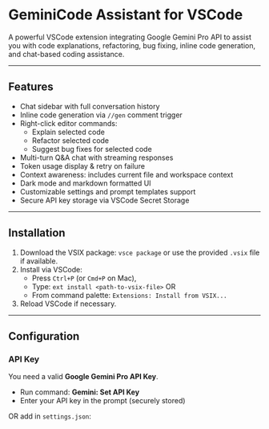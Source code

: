 # GeminiCode Assistant for VSCode

A powerful VSCode extension integrating Google Gemini Pro API to assist you with code explanations, refactoring, bug fixing, inline code generation, and chat-based coding assistance.

---

## Features

- Chat sidebar with full conversation history
- Inline code generation via `//gen` comment trigger
- Right-click editor commands:
  - Explain selected code
  - Refactor selected code
  - Suggest bug fixes for selected code
- Multi-turn Q&A chat with streaming responses
- Token usage display & retry on failure
- Context awareness: includes current file and workspace context
- Dark mode and markdown formatted UI
- Customizable settings and prompt templates support
- Secure API key storage via VSCode Secret Storage

---

## Installation

1. Download the VSIX package: `vsce package` or use the provided `.vsix` file if available.
2. Install via VSCode:  
   - Press `Ctrl+P` (or `Cmd+P` on Mac),  
   - Type: `ext install <path-to-vsix-file>` OR  
   - From command palette: `Extensions: Install from VSIX...`
3. Reload VSCode if necessary.

---

## Configuration

### API Key

You need a valid **Google Gemini Pro API Key**.

- Run command: **Gemini: Set API Key**
- Enter your API key in the prompt (securely stored)

OR add in `settings.json`:

